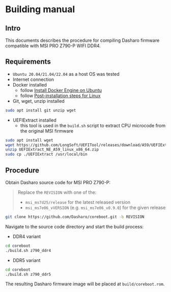 # Building manual

## Intro

This documents describes the procedure for compiling Dasharo firmware
compatible with MSI PRO Z790-P WIFI DDR4.

## Requirements

* `Ubuntu 20.04/21.04/22.04` as a host OS was tested
* Internet connection
* Docker installed
    - follow [Install Docker Engine on Ubuntu](https://docs.docker.com/engine/install/ubuntu/)
    - follow [Post-installation steps for Linux](https://docs.docker.com/engine/install/linux-postinstall/)
* Git, wget, unzip installed

```bash
sudo apt install git unzip wget
```

* UEFIExtract installed
    - this tool is used in the `build.sh` script to extract CPU microcode from
      the original MSI firmware

```bash
sudo apt install wget
wget https://github.com/LongSoft/UEFITool/releases/download/A59/UEFIExtract_NE_A59_linux_x86_64.zip
unzip UEFIExtract_NE_A59_linux_x86_64.zip
sudo cp ./UEFIExtract /usr/local/bin
```

## Procedure

Obtain Dasharo source code for MSI PRO Z790-P:

> Replace the `REVISION` with one of the:
>
> * `msi_ms7d25/release` for the latest released version
> * `msi_ms7e06_vVERSION` (e.g. `msi_ms7e06_v0.9.0`) for the given release

```bash
git clone https://github.com/Dasharo/coreboot.git -b REVISION
```

Navigate to the source code directory and start the build process:

* DDR4 variant

```bash
cd coreboot
./build.sh z790_ddr4
```

* DDR5 variant

```bash
cd coreboot
./build.sh z790_ddr5
```

The resulting Dasharo firmware image will be placed at `build/coreboot.rom`.
